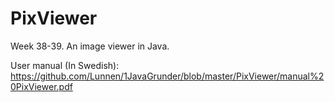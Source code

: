 # PixViewer

Week 38-39.
An image viewer in Java.

User manual (In Swedish):
https://github.com/Lunnen/1JavaGrunder/blob/master/PixViewer/manual%20PixViewer.pdf


